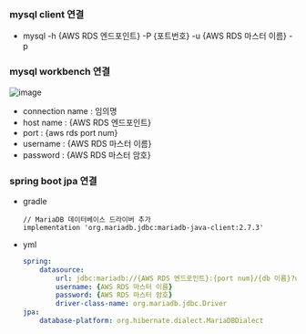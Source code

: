 ### mysql client 연결
- mysql -h {AWS RDS 엔드포인트} -P {포트번호} -u {AWS RDS 마스터 이름} -p

### mysql workbench 연결
![image](https://github.com/hso8706/TIL-SAF/assets/103169947/6f33bdf9-10d0-46af-8773-1942883173d5)
- connection name : 임의명
- host name : {AWS RDS 엔드포인트}
- port : {aws rds port num}
- username : {AWS RDS 마스터 이름}
- password : {AWS RDS 마스터 암호}

### spring boot jpa 연결
- gradle
    ```
    // MariaDB 데이터베이스 드라이버 추가
    implementation 'org.mariadb.jdbc:mariadb-java-client:2.7.3'
    ```
- yml
    ```yml
    spring:
        datasource:
            url: jdbc:mariadb://{AWS RDS 엔드포인트}:{port num}/{db 이름}?useSSL=false&characterEncoding=UTF-8&serverTimezone=UTC
            username: {AWS RDS 마스터 이름}
            password: {AWS RDS 마스터 암호}
            driver-class-name: org.mariadb.jdbc.Driver
    jpa:
        database-platform: org.hibernate.dialect.MariaDBDialect
    ```